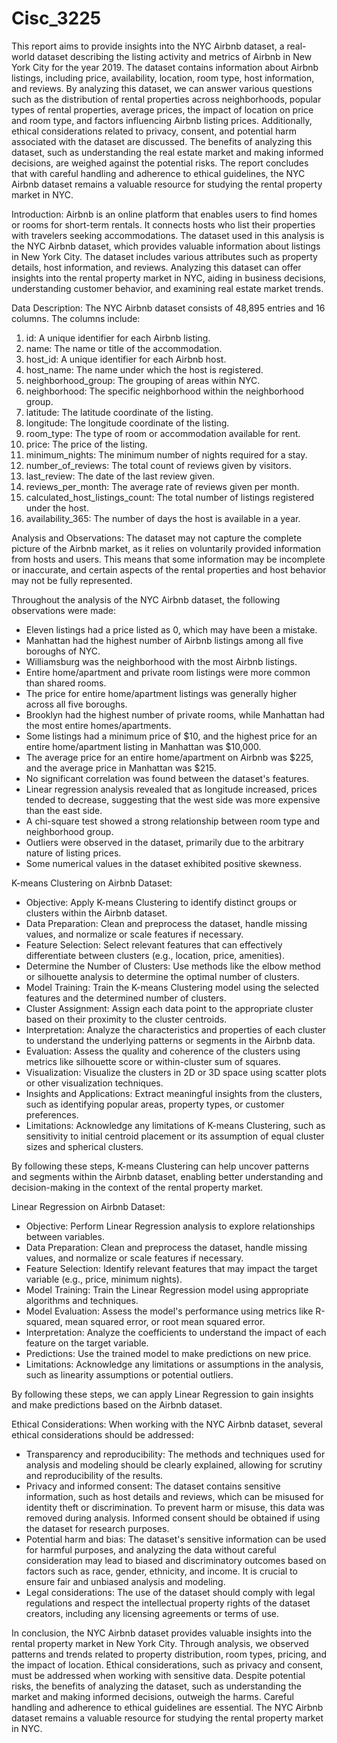 # Cisc_3225
This report aims to provide insights into the NYC Airbnb dataset, a real-world dataset describing the listing activity and metrics of Airbnb in New York City for the year 2019. The dataset contains information about Airbnb listings, including price, availability, location, room type, host information, and reviews. By analyzing this dataset, we can answer various questions such as the distribution of rental properties across neighborhoods, popular types of rental properties, average prices, the impact of location on price and room type, and factors influencing Airbnb listing prices. Additionally, ethical considerations related to privacy, consent, and potential harm associated with the dataset are discussed. The benefits of analyzing this dataset, such as understanding the real estate market and making informed decisions, are weighed against the potential risks. The report concludes that with careful handling and adherence to ethical guidelines, the NYC Airbnb dataset remains a valuable resource for studying the rental property market in NYC.

Introduction:
Airbnb is an online platform that enables users to find homes or rooms for short-term rentals. It connects hosts who list their properties with travelers seeking accommodations. The dataset used in this analysis is the NYC Airbnb dataset, which provides valuable information about listings in New York City. The dataset includes various attributes such as property details, host information, and reviews. Analyzing this dataset can offer insights into the rental property market in NYC, aiding in business decisions, understanding customer behavior, and examining real estate market trends.

Data Description:
The NYC Airbnb dataset consists of 48,895 entries and 16 columns. The columns include:
1. id: A unique identifier for each Airbnb listing.
2. name: The name or title of the accommodation.
3. host_id: A unique identifier for each Airbnb host.
4. host_name: The name under which the host is registered.
5. neighborhood_group: The grouping of areas within NYC.
6. neighborhood: The specific neighborhood within the neighborhood group.
7. latitude: The latitude coordinate of the listing.
8. longitude: The longitude coordinate of the listing.
9. room_type: The type of room or accommodation available for rent.
10. price: The price of the listing.
11. minimum_nights: The minimum number of nights required for a stay.
12. number_of_reviews: The total count of reviews given by visitors.
13. last_review: The date of the last review given.
14. reviews_per_month: The average rate of reviews given per month.
15. calculated_host_listings_count: The total number of listings registered under the host.
16. availability_365: The number of days the host is available in a year.

Analysis and Observations:
The dataset may not capture the complete picture of the Airbnb market, as it relies on voluntarily provided information from hosts and users. This means that some information may be incomplete or inaccurate, and certain aspects of the rental properties and host behavior may not be fully represented.

Throughout the analysis of the NYC Airbnb dataset, the following observations were made:
- Eleven listings had a price listed as 0, which may have been a mistake.
- Manhattan had the highest number of Airbnb listings among all five boroughs of NYC.
- Williamsburg was the neighborhood with the most Airbnb listings.
- Entire home/apartment and private room listings were more common than shared rooms.
- The price for entire home/apartment listings was generally higher across all five boroughs.
- Brooklyn had the highest number of private rooms, while Manhattan had the most entire homes/apartments.
- Some listings had a minimum price of $10, and the highest price for an entire home/apartment listing in Manhattan was $10,000.
- The average price for an entire home/apartment on Airbnb was $225, and the average price in Manhattan was $215.
- No significant correlation was found between the dataset's features.
- Linear regression analysis revealed that as longitude increased, prices tended to decrease, suggesting that the west side was more expensive than the east side.
- A chi-square test showed a strong relationship between room type and neighborhood group.
- Outliers were observed in the dataset, primarily due to the arbitrary nature of listing prices.
- Some numerical values in the dataset exhibited positive skewness.


K-means Clustering on Airbnb Dataset:

- Objective: Apply K-means Clustering to identify distinct groups or clusters within the Airbnb dataset.
- Data Preparation: Clean and preprocess the dataset, handle missing values, and normalize or scale features if necessary.
- Feature Selection: Select relevant features that can effectively differentiate between clusters (e.g., location, price, amenities).
- Determine the Number of Clusters: Use methods like the elbow method or silhouette analysis to determine the optimal number of clusters.
- Model Training: Train the K-means Clustering model using the selected features and the determined number of clusters.
- Cluster Assignment: Assign each data point to the appropriate cluster based on their proximity to the cluster centroids.
- Interpretation: Analyze the characteristics and properties of each cluster to understand the underlying patterns or segments in the Airbnb data.
- Evaluation: Assess the quality and coherence of the clusters using metrics like silhouette score or within-cluster sum of squares.
- Visualization: Visualize the clusters in 2D or 3D space using scatter plots or other visualization techniques.
- Insights and Applications: Extract meaningful insights from the clusters, such as identifying popular areas, property types, or customer preferences.
- Limitations: Acknowledge any limitations of K-means Clustering, such as sensitivity to initial centroid placement or its assumption of equal cluster sizes and spherical clusters.


By following these steps, K-means Clustering can help uncover patterns and segments within the Airbnb dataset, enabling better understanding and decision-making in the context of the rental property market.

Linear Regression on Airbnb Dataset:

- Objective: Perform Linear Regression analysis to explore relationships between variables.
- Data Preparation: Clean and preprocess the dataset, handle missing values, and normalize or scale features if necessary.
- Feature Selection: Identify relevant features that may impact the target variable (e.g., price, minimum nights).
- Model Training: Train the Linear Regression model using appropriate algorithms and techniques.
- Model Evaluation: Assess the model's performance using metrics like R-squared, mean squared error, or root mean squared error.
- Interpretation: Analyze the coefficients to understand the impact of each feature on the target variable.
- Predictions: Use the trained model to make predictions on new price.
- Limitations: Acknowledge any limitations or assumptions in the analysis, such as linearity assumptions or potential outliers.

By following these steps, we can apply Linear Regression to gain insights and make predictions based on the Airbnb dataset.

Ethical Considerations:
When working with the NYC Airbnb dataset, several ethical considerations should be addressed:

- Transparency and reproducibility: The methods and techniques used for analysis and modeling should be clearly explained, allowing for scrutiny and reproducibility of the results.
- Privacy and informed consent: The dataset contains sensitive information, such as host details and reviews, which can be misused for identity theft or discrimination. To prevent harm or misuse, this data was removed during analysis. Informed consent should be obtained if using the dataset for research purposes.
- Potential harm and bias: The dataset's sensitive information can be used for harmful purposes, and analyzing the data without careful consideration may lead to biased and discriminatory outcomes based on factors such as race, gender, ethnicity, and income. It is crucial to ensure fair and unbiased analysis and modeling.
- Legal considerations: The use of the dataset should comply with legal regulations and respect the intellectual property rights of the dataset creators, including any licensing agreements or terms of use.


In conclusion, the NYC Airbnb dataset provides valuable insights into the rental property market in New York City. Through analysis, we observed patterns and trends related to property distribution, room types, pricing, and the impact of location. Ethical considerations, such as privacy and consent, must be addressed when working with sensitive data. Despite potential risks, the benefits of analyzing the dataset, such as understanding the market and making informed decisions, outweigh the harms. Careful handling and adherence to ethical guidelines are essential. The NYC Airbnb dataset remains a valuable resource for studying the rental property market in NYC.

